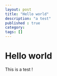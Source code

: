 ```yaml
---
layout: post
title: "Hello world"
description: "a test"
published : true
category: 
tags: []
---
```


Hello world
===========

This is a test !
